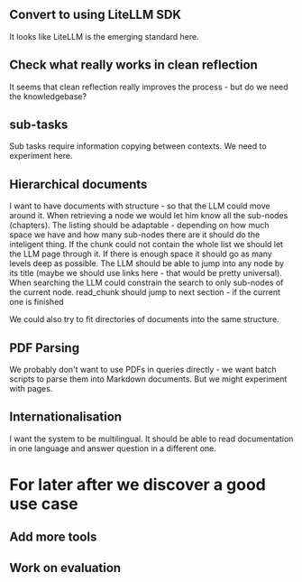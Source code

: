 ## Convert to using LiteLLM SDK
It looks like LiteLLM is the emerging standard here.

## Check what really works in clean reflection
It seems that clean reflection really improves the process - but do we need the knowledgebase?

## sub-tasks
Sub tasks require information copying between contexts. We need to experiment here.

## Hierarchical documents
I want to have documents with structure - so that the LLM could move around it.
When retrieving a node we would let him know all the sub-nodes (chapters).
The listing should be adaptable - depending on how much space we have and how many sub-nodes there are
it should do the inteligent thing. If the chunk could not contain the whole list we should let the LLM
page through it. If there is enough space it should go as many levels deep as possible.
The LLM should be able to jump into any node by its title (maybe we should use links here - that would be 
pretty universal).
When searching the LLM could constrain the search to only sub-nodes of the current node.
read_chunk should jump to next section - if the current one is finished

We could also try to fit directories of documents into the same structure.

## PDF Parsing
We probably don't want to use PDFs in queries directly - we want batch scripts to parse them into Markdown documents.
But we might experiment with pages.

## Internationalisation
I want the system to be multilingual. It should be able to read documentation in one language and answer
question in a different one.

# For later after we discover a good use case

## Add more tools

## Work on evaluation

